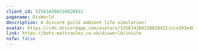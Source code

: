 ```yaml
---
client_id: 325634360210620422
pagename: DisWorld
description: A Discord guild ambient life simulation!
avatar: https://cdn.discordapp.com/avatars/325634360210620422/cca393e4b910c02d9d9e49755109103c.png
link: https://botz.mattcowley.co.uk/disworld/invite
nsfw: false
---
```

